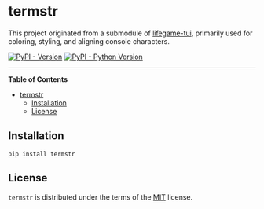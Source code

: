 # termstr

This project originated from a submodule of [lifegame-tui](https://github.com/Lingxuan-Ye/lifegame/tree/main/python), primarily used for coloring, styling, and aligning console characters.

[![PyPI - Version](https://img.shields.io/pypi/v/termstr.svg)](https://pypi.org/project/termstr)
[![PyPI - Python Version](https://img.shields.io/pypi/pyversions/termstr.svg)](https://pypi.org/project/termstr)

-----

**Table of Contents**

- [termstr](#termstr)
  - [Installation](#installation)
  - [License](#license)

## Installation

```console
pip install termstr
```

## License

`termstr` is distributed under the terms of the [MIT](https://spdx.org/licenses/MIT.html) license.
